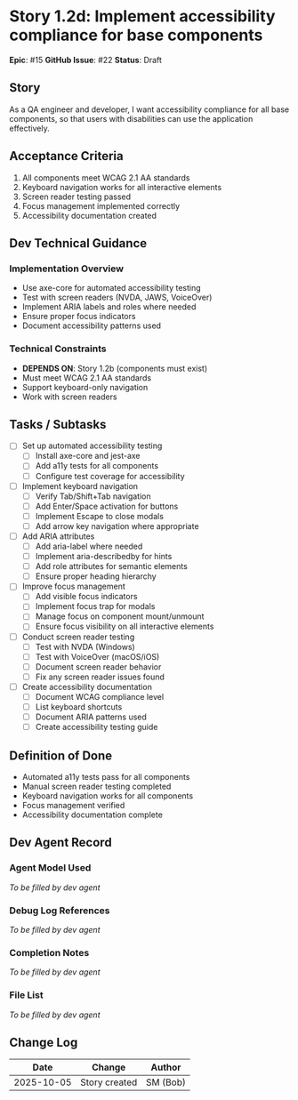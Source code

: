 # Story 1.2d: Implement accessibility compliance for base components

**Epic**: #15
**GitHub Issue**: #22
**Status**: Draft

## Story

As a QA engineer and developer, I want accessibility compliance for all base components, so that users with disabilities can use the application effectively.

## Acceptance Criteria

1. All components meet WCAG 2.1 AA standards
2. Keyboard navigation works for all interactive elements
3. Screen reader testing passed
4. Focus management implemented correctly
5. Accessibility documentation created

## Dev Technical Guidance

### Implementation Overview
- Use axe-core for automated accessibility testing
- Test with screen readers (NVDA, JAWS, VoiceOver)
- Implement ARIA labels and roles where needed
- Ensure proper focus indicators
- Document accessibility patterns used

### Technical Constraints
- **DEPENDS ON**: Story 1.2b (components must exist)
- Must meet WCAG 2.1 AA standards
- Support keyboard-only navigation
- Work with screen readers

## Tasks / Subtasks

- [ ] Set up automated accessibility testing
  - [ ] Install axe-core and jest-axe
  - [ ] Add a11y tests for all components
  - [ ] Configure test coverage for accessibility
- [ ] Implement keyboard navigation
  - [ ] Verify Tab/Shift+Tab navigation
  - [ ] Add Enter/Space activation for buttons
  - [ ] Implement Escape to close modals
  - [ ] Add arrow key navigation where appropriate
- [ ] Add ARIA attributes
  - [ ] Add aria-label where needed
  - [ ] Implement aria-describedby for hints
  - [ ] Add role attributes for semantic elements
  - [ ] Ensure proper heading hierarchy
- [ ] Improve focus management
  - [ ] Add visible focus indicators
  - [ ] Implement focus trap for modals
  - [ ] Manage focus on component mount/unmount
  - [ ] Ensure focus visibility on all interactive elements
- [ ] Conduct screen reader testing
  - [ ] Test with NVDA (Windows)
  - [ ] Test with VoiceOver (macOS/iOS)
  - [ ] Document screen reader behavior
  - [ ] Fix any screen reader issues found
- [ ] Create accessibility documentation
  - [ ] Document WCAG compliance level
  - [ ] List keyboard shortcuts
  - [ ] Document ARIA patterns used
  - [ ] Create accessibility testing guide

## Definition of Done

- Automated a11y tests pass for all components
- Manual screen reader testing completed
- Keyboard navigation works for all components
- Focus management verified
- Accessibility documentation complete

## Dev Agent Record

### Agent Model Used
_To be filled by dev agent_

### Debug Log References
_To be filled by dev agent_

### Completion Notes
_To be filled by dev agent_

### File List
_To be filled by dev agent_

## Change Log

| Date | Change | Author |
|------|--------|--------|
| 2025-10-05 | Story created | SM (Bob) |
